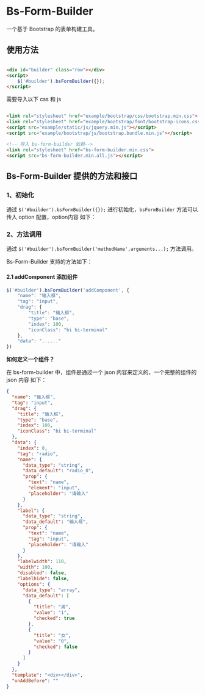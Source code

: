 # Bs-Form-Builder

一个基于 Bootstrap 的表单构建工具。

## 使用方法

```html

<div id="builder" class="row"></div>
<script>
    $('#builder').bsFormBuilder({});
</script>

```

需要导入以下 css 和 js

```html

<link rel="stylesheet" href="example/bootstrap/css/bootstrap.min.css">
<link rel="stylesheet" href="example/bootstrap/font/bootstrap-icons.css">
<script src="example/static/js/jquery.min.js"></script>
<script src="example/bootstrap/js/bootstrap.bundle.min.js"></script>

<!-- 导入 bs-form-builder 依赖-->
<link rel="stylesheet" href="bs-form-builder.min.css">
<script src="bs-form-builder.min.all.js"></script>
```

## Bs-Form-Builder 提供的方法和接口

### 1、初始化

通过 `$('#builder').bsFormBuilder({});` 进行初始化，`bsFormBuilder` 方法可以传入 option 配置，option内容 如下：

### 2、方法调用

通过 `$('#builder').bsFormBuilder('methodName',arguments...);` 方法调用。

Bs-Form-Builder 支持的方法如下：

#### 2.1 addComponent 添加组件

```javascript
$('#builder').bsFormBuilder('addComponent', {
    "name": "输入框",
    "tag": "input",
    "drag": {
        "title": "输入框",
        "type": "base",
        "index": 100,
        "iconClass": "bi bi-terminal"
    },
    "data": "......"
})
```

**如何定义一个组件？**

在 bs-form-builder 中，组件是通过一个 json 内容来定义的，一个完整的组件的 json 内容
如下：

```json
{
  "name": "输入框",
  "tag": "input",
  "drag": {
    "title": "输入框",
    "type": "base",
    "index": 100,
    "iconClass": "bi bi-terminal"
  },
  "data": {
    "index": 0,
    "tag": "radio",
    "name": {
      "data_type": "string",
      "data_default": "radio_0",
      "prop": {
        "text": "name",
        "element": "input",
        "placeholder": "请输入"
      }
    },
    "label": {
      "data_type": "string",
      "data_default": "输入框",
      "prop": {
        "text": "name",
        "tag": "input",
        "placeholder": "请输入"
      }
    },
    "labelwidth": 110,
    "width": 100,
    "disabled": false,
    "labelhide": false,
    "options": {
      "data_type": "array",
      "data_default": [
        {
          "title": "男",
          "value": "1",
          "checked": true
        },
        {
          "title": "女",
          "value": "0",
          "checked": false
        }
      ]
    }
  },
  "template": "<div></div>",
  "onAddBefore": ""
}
```
